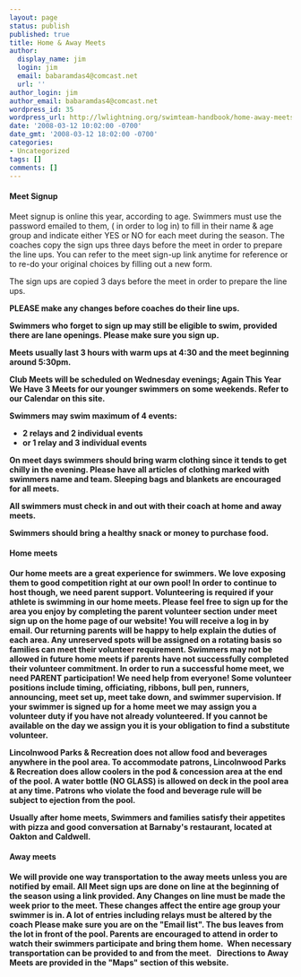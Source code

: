```yaml
---
layout: page
status: publish
published: true
title: Home & Away Meets
author:
  display_name: jim
  login: jim
  email: babaramdas4@comcast.net
  url: ''
author_login: jim
author_email: babaramdas4@comcast.net
wordpress_id: 35
wordpress_url: http://lwlightning.org/swimteam-handbook/home-away-meets/
date: '2008-03-12 10:02:00 -0700'
date_gmt: '2008-03-12 18:02:00 -0700'
categories:
- Uncategorized
tags: []
comments: []
---
```

#### Meet Signup

Meet signup is online this year, according to age.  Swimmers must use the password emailed to them, ( in order to log in) to fill in their name &amp; age group and indicate either YES or NO for each meet during the season. The coaches copy the sign ups three days before the meet in order to prepare the line ups. You can refer to the meet sign-up link anytime for reference or to re-do your original choices by filling out a new form.

The sign ups are copied 3 days before the meet in order to prepare the line ups.

<strong>PLEASE make any changes before coaches do their line ups<strong>.

Swimmers who forget to sign up may still be eligible to swim, provided there are lane openings. Please make sure you sign up.

Meets usually last 3 hours with warm ups at 4:30 and the meet beginning around 5:30pm.

Club Meets will be scheduled on Wednesday evenings; <strong>Again This Year We Have 3 Meets for our younger swimmers on some weekends.<strong> Refer to our Calendar on this site. 

Swimmers may swim maximum of 4 events:

* 2 relays and 2 individual events
* or 1 relay and 3 individual events

On meet days swimmers should bring warm clothing since it tends to get chilly in the evening. Please have all articles of clothing marked with swimmers name and team. Sleeping bags and blankets are encouraged for all meets.

All swimmers must check in and out with their coach at home and away meets.

Swimmers should bring a healthy snack or money to purchase food.

#### Home meets

Our home meets are a great experience for swimmers. We love exposing them to good competition right at our own pool! 
In order to continue to host though, we need parent support. Volunteering is required if your athlete is swimming in our home meets. Please feel free to sign up for the area you enjoy by completing the parent volunteer section under meet sign up on the home page of our website!  You will receive a log in by email.
Our returning parents will be happy to help explain the duties of each area. Any unreserved spots will be assigned on a rotating  basis so families can meet their volunteer requirement.
Swimmers may not be allowed in future home meets if parents have not successfully completed their volunteer commitment.
In order to run a successful home meet, we need PARENT participation! We need help from everyone!  Some volunteer positions include timing, officiating, ribbons, bull pen, runners, announcing, meet set up, meet take down, and swimmer supervision. 
If your swimmer is signed up for a home meet we may assign you a volunteer duty if you have not already volunteered. If you cannot be available on the day we assign you it is your obligation to find a substitute volunteer. 

Lincolnwood Parks &amp; Recreation does not allow food and beverages anywhere in the pool area. To accommodate patrons, Lincolnwood Parks &amp; Recreation does allow coolers in the pod &amp; concession area at the end of the pool. A water bottle (NO GLASS) is allowed on deck in the pool area at any time. Patrons who violate the food and beverage rule will be subject to ejection from the pool.

Usually after home meets, Swimmers and families satisfy their appetites with pizza and good conversation at Barnaby's restaurant, located at Oakton and Caldwell.

#### Away meets

We will provide one way transportation to the away meets unless you are notified by email. All Meet sign ups are done on line at the beginning of the season using a link provided. <b>Any Changes on line must be made the week prior to the meet.</b> These changes affect the entire age group your swimmer is in. A lot of entries including relays must be altered by the coach Please make sure you are on the "Email list". The bus leaves from the lot in front of the pool. Parents are encouraged to attend in order to watch their swimmers participate and bring them home.&nbsp; When necessary transportation can be provided to and from the meet. &nbsp; Directions to Away Meets are provided in the "Maps" section of this website.
